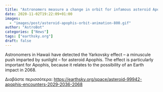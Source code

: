 ```yaml
---
title: "Astronomers measure a change in orbit for infamous asteroid Apophis"
date: 2020-11-02T19:22:09+01:00
images:
  - "images/post/asteroid-apophis-orbit-animation-800.gif"
author: "AstroBot"
categories: ["News"]
tags: ["earthsky.org"]
draft: false
---
```


Astronomers in Hawaii have detected the Yarkovsky effect – a minuscule push imparted by sunlight – for asteroid Apophis. The effect is particularly important for Apophis, because it relates to the possibility of an Earth impact in 2068.

Διαβάστε περισσότερα: https://earthsky.org/space/asteroid-99942-apophis-encounters-2029-2036-2068
